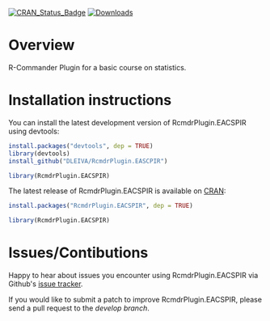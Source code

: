 [![CRAN\_Status\_Badge](http://www.r-pkg.org/badges/version/RcmdrPlugin.EACSPIR)](http://cran.r-project.org/web/packages/RcmdrPlugin.EACSPIR)
[![Downloads](http://cranlogs.r-pkg.org/badges/RcmdrPlugin.EACSPIR)](http://cran.rstudio.com/package=RcmdrPlugin.EACSPIR)

Overview
========
R-Commander Plugin for a basic course on statistics.

Installation instructions
=========================
You can install the latest development version of RcmdrPlugin.EACSPIR using devtools:

```R
install.packages("devtools", dep = TRUE)
library(devtools)
install_github("DLEIVA/RcmdrPlugin.EASCPIR")

library(RcmdrPlugin.EACSPIR)
```


The latest release of RcmdrPlugin.EACSPIR is available on [CRAN](http://cran.r-project.org/web/packages/RcmdrPlugin.EACSPIR/):

```R
install.packages("RcmdrPlugin.EACSPIR", dep = TRUE)

library(RcmdrPlugin.EACSPIR)
```

Issues/Contibutions
===================
Happy to hear about issues you encounter using RcmdrPlugin.EACSPIR via Github's [issue tracker](https://github.com/DLEIVA/RcmdrPlugin.EACSPIR/issues/new).

If you would like to submit a patch to improve RcmdrPlugin.EACSPIR, please send a pull request to the *develop branch*.
